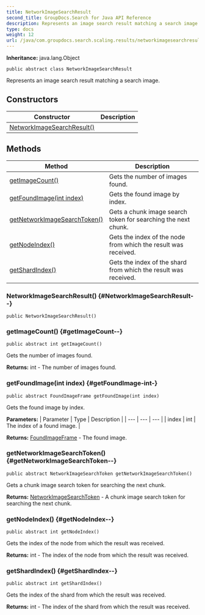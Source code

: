 ```yaml
---
title: NetworkImageSearchResult
second_title: GroupDocs.Search for Java API Reference
description: Represents an image search result matching a search image.
type: docs
weight: 12
url: /java/com.groupdocs.search.scaling.results/networkimagesearchresult/
---
```

**Inheritance:**
java.lang.Object
```
public abstract class NetworkImageSearchResult
```

Represents an image search result matching a search image.
## Constructors

| Constructor | Description |
| --- | --- |
| [NetworkImageSearchResult()](#NetworkImageSearchResult--) |  |
## Methods

| Method | Description |
| --- | --- |
| [getImageCount()](#getImageCount--) | Gets the number of images found. |
| [getFoundImage(int index)](#getFoundImage-int-) | Gets the found image by index. |
| [getNetworkImageSearchToken()](#getNetworkImageSearchToken--) | Gets a chunk image search token for searching the next chunk. |
| [getNodeIndex()](#getNodeIndex--) | Gets the index of the node from which the result was received. |
| [getShardIndex()](#getShardIndex--) | Gets the index of the shard from which the result was received. |
### NetworkImageSearchResult() {#NetworkImageSearchResult--}
```
public NetworkImageSearchResult()
```


### getImageCount() {#getImageCount--}
```
public abstract int getImageCount()
```


Gets the number of images found.

**Returns:**
int - The number of images found.
### getFoundImage(int index) {#getFoundImage-int-}
```
public abstract FoundImageFrame getFoundImage(int index)
```


Gets the found image by index.

**Parameters:**
| Parameter | Type | Description |
| --- | --- | --- |
| index | int | The index of a found image. |

**Returns:**
[FoundImageFrame](../../com.groupdocs.search.results/foundimageframe) - The found image.
### getNetworkImageSearchToken() {#getNetworkImageSearchToken--}
```
public abstract NetworkImageSearchToken getNetworkImageSearchToken()
```


Gets a chunk image search token for searching the next chunk.

**Returns:**
[NetworkImageSearchToken](../../com.groupdocs.search.scaling.results/networkimagesearchtoken) - A chunk image search token for searching the next chunk.
### getNodeIndex() {#getNodeIndex--}
```
public abstract int getNodeIndex()
```


Gets the index of the node from which the result was received.

**Returns:**
int - The index of the node from which the result was received.
### getShardIndex() {#getShardIndex--}
```
public abstract int getShardIndex()
```


Gets the index of the shard from which the result was received.

**Returns:**
int - The index of the shard from which the result was received.

